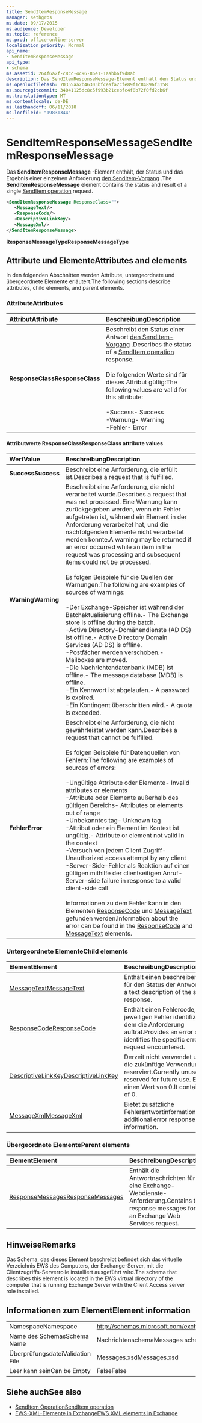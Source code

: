 ```yaml
---
title: SendItemResponseMessage
manager: sethgros
ms.date: 09/17/2015
ms.audience: Developer
ms.topic: reference
ms.prod: office-online-server
localization_priority: Normal
api_name:
- SendItemResponseMessage
api_type:
- schema
ms.assetid: 264f6a2f-c8cc-4c96-86e1-1aabb6f9d8ab
description: Das SendItemResponseMessage-Element enthält den Status und das Ergebnis einer Anforderung den SendItem-Vorgang.
ms.openlocfilehash: 70355aa2b46303bfceafa2cfe89f1c84896f3158
ms.sourcegitcommit: 34041125dc8c5f993b21cebfc4f8b72f0fd2cb6f
ms.translationtype: MT
ms.contentlocale: de-DE
ms.lasthandoff: 06/11/2018
ms.locfileid: "19831344"
---
```

# <a name="senditemresponsemessage"></a><span data-ttu-id="e6452-103">SendItemResponseMessage</span><span class="sxs-lookup"><span data-stu-id="e6452-103">SendItemResponseMessage</span></span>

<span data-ttu-id="e6452-104">Das **SendItemResponseMessage** -Element enthält, der Status und das Ergebnis einer einzelnen Anforderung [den SendItem-Vorgang](senditem-operation.md) .</span><span class="sxs-lookup"><span data-stu-id="e6452-104">The **SendItemResponseMessage** element contains the status and result of a single [SendItem operation](senditem-operation.md) request.</span></span> 
  
```xml
<SendItemResponseMessage ResponseClass="">
   <MessageText/>
   <ResponseCode/>
   <DescriptiveLinkKey/>
   <MessageXml/>
</SendItemResponseMessage>
```

 <span data-ttu-id="e6452-105">**ResponseMessageType**</span><span class="sxs-lookup"><span data-stu-id="e6452-105">**ResponseMessageType**</span></span>
## <a name="attributes-and-elements"></a><span data-ttu-id="e6452-106">Attribute und Elemente</span><span class="sxs-lookup"><span data-stu-id="e6452-106">Attributes and elements</span></span>

<span data-ttu-id="e6452-107">In den folgenden Abschnitten werden Attribute, untergeordnete und übergeordnete Elemente erläutert.</span><span class="sxs-lookup"><span data-stu-id="e6452-107">The following sections describe attributes, child elements, and parent elements.</span></span>
  
### <a name="attributes"></a><span data-ttu-id="e6452-108">Attribute</span><span class="sxs-lookup"><span data-stu-id="e6452-108">Attributes</span></span>

|<span data-ttu-id="e6452-109">**Attribut**</span><span class="sxs-lookup"><span data-stu-id="e6452-109">**Attribute**</span></span>|<span data-ttu-id="e6452-110">**Beschreibung**</span><span class="sxs-lookup"><span data-stu-id="e6452-110">**Description**</span></span>|
|:-----|:-----|
|<span data-ttu-id="e6452-111">**ResponseClass**</span><span class="sxs-lookup"><span data-stu-id="e6452-111">**ResponseClass**</span></span> <br/> | <span data-ttu-id="e6452-112">Beschreibt den Status einer Antwort [den SendItem-Vorgang](senditem-operation.md) .</span><span class="sxs-lookup"><span data-stu-id="e6452-112">Describes the status of a [SendItem operation](senditem-operation.md) response.</span></span> <br/><br/><span data-ttu-id="e6452-113">Die folgenden Werte sind für dieses Attribut gültig:</span><span class="sxs-lookup"><span data-stu-id="e6452-113">The following values are valid for this attribute:</span></span> <br/> <br/><span data-ttu-id="e6452-114">-Success</span><span class="sxs-lookup"><span data-stu-id="e6452-114">-  Success</span></span>  <br/><span data-ttu-id="e6452-115">-Warnung</span><span class="sxs-lookup"><span data-stu-id="e6452-115">-  Warning</span></span>  <br/><span data-ttu-id="e6452-116">-Fehler</span><span class="sxs-lookup"><span data-stu-id="e6452-116">-  Error</span></span>  <br/> |
   
#### <a name="responseclass-attribute-values"></a><span data-ttu-id="e6452-117">Attributwerte ResponseClass</span><span class="sxs-lookup"><span data-stu-id="e6452-117">ResponseClass attribute values</span></span>

|<span data-ttu-id="e6452-118">**Wert**</span><span class="sxs-lookup"><span data-stu-id="e6452-118">**Value**</span></span>|<span data-ttu-id="e6452-119">**Beschreibung**</span><span class="sxs-lookup"><span data-stu-id="e6452-119">**Description**</span></span>|
|:-----|:-----|
|<span data-ttu-id="e6452-120">**Success**</span><span class="sxs-lookup"><span data-stu-id="e6452-120">**Success**</span></span> <br/> |<span data-ttu-id="e6452-121">Beschreibt eine Anforderung, die erfüllt ist.</span><span class="sxs-lookup"><span data-stu-id="e6452-121">Describes a request that is fulfilled.</span></span>  <br/> |
|<span data-ttu-id="e6452-122">**Warning**</span><span class="sxs-lookup"><span data-stu-id="e6452-122">**Warning**</span></span> <br/> | <span data-ttu-id="e6452-123">Beschreibt eine Anforderung, die nicht verarbeitet wurde.</span><span class="sxs-lookup"><span data-stu-id="e6452-123">Describes a request that was not processed.</span></span> <span data-ttu-id="e6452-124">Eine Warnung kann zurückgegeben werden, wenn ein Fehler aufgetreten ist, während ein Element in der Anforderung verarbeitet hat, und die nachfolgenden Elemente nicht verarbeitet werden konnte.</span><span class="sxs-lookup"><span data-stu-id="e6452-124">A warning may be returned if an error occurred while an item in the request was processing and subsequent items could not be processed.</span></span> <br/><br/><span data-ttu-id="e6452-125">Es folgen Beispiele für die Quellen der Warnungen:</span><span class="sxs-lookup"><span data-stu-id="e6452-125">The following are examples of sources of warnings:</span></span>  <br/><br/><span data-ttu-id="e6452-126">-Der Exchange-Speicher ist während der Batchaktualisierung offline.</span><span class="sxs-lookup"><span data-stu-id="e6452-126">-  The Exchange store is offline during the batch.</span></span>  <br/><span data-ttu-id="e6452-127">-Active Directory-Domänendienste (AD DS) ist offline.</span><span class="sxs-lookup"><span data-stu-id="e6452-127">-  Active Directory Domain Services (AD DS) is offline.</span></span>  <br/><span data-ttu-id="e6452-128">-Postfächer werden verschoben.</span><span class="sxs-lookup"><span data-stu-id="e6452-128">-  Mailboxes are moved.</span></span>  <br/><span data-ttu-id="e6452-129">-Die Nachrichtendatenbank (MDB) ist offline.</span><span class="sxs-lookup"><span data-stu-id="e6452-129">-  The message database (MDB) is offline.</span></span>  <br/><span data-ttu-id="e6452-130">-Ein Kennwort ist abgelaufen.</span><span class="sxs-lookup"><span data-stu-id="e6452-130">-  A password is expired.</span></span>  <br/><span data-ttu-id="e6452-131">-Ein Kontingent überschritten wird.</span><span class="sxs-lookup"><span data-stu-id="e6452-131">-  A quota is exceeded.</span></span>  <br/> |
|<span data-ttu-id="e6452-132">**Fehler**</span><span class="sxs-lookup"><span data-stu-id="e6452-132">**Error**</span></span> <br/> | <span data-ttu-id="e6452-133">Beschreibt eine Anforderung, die nicht gewährleistet werden kann.</span><span class="sxs-lookup"><span data-stu-id="e6452-133">Describes a request that cannot be fulfilled.</span></span> <br/><br/><span data-ttu-id="e6452-134">Es folgen Beispiele für Datenquellen von Fehlern:</span><span class="sxs-lookup"><span data-stu-id="e6452-134">The following are examples of sources of errors:</span></span>  <br/> <br/><span data-ttu-id="e6452-135">-Ungültige Attribute oder Elemente</span><span class="sxs-lookup"><span data-stu-id="e6452-135">- Invalid attributes or elements</span></span>  <br/><span data-ttu-id="e6452-136">-Attribute oder Elemente außerhalb des gültigen Bereichs</span><span class="sxs-lookup"><span data-stu-id="e6452-136">-  Attributes or elements out of range</span></span>  <br/><span data-ttu-id="e6452-137">-Unbekanntes tag</span><span class="sxs-lookup"><span data-stu-id="e6452-137">-  Unknown tag</span></span>  <br/><span data-ttu-id="e6452-138">-Attribut oder ein Element im Kontext ist ungültig.</span><span class="sxs-lookup"><span data-stu-id="e6452-138">-  Attribute or element not valid in the context</span></span>  <br/><span data-ttu-id="e6452-139">-Versuch von jedem Client Zugriff</span><span class="sxs-lookup"><span data-stu-id="e6452-139">-  Unauthorized access attempt by any client</span></span>  <br/><span data-ttu-id="e6452-140">-Server-Side-Fehler als Reaktion auf einen gültigen mithilfe der clientseitigen Anruf</span><span class="sxs-lookup"><span data-stu-id="e6452-140">-  Server-side failure in response to a valid client-side call</span></span>  <br/> <br/> <span data-ttu-id="e6452-141">Informationen zu dem Fehler kann in den Elementen [ResponseCode](responsecode.md) und [MessageText](messagetext.md) gefunden werden.</span><span class="sxs-lookup"><span data-stu-id="e6452-141">Information about the error can be found in the [ResponseCode](responsecode.md) and [MessageText](messagetext.md) elements.</span></span>  <br/> |
   
### <a name="child-elements"></a><span data-ttu-id="e6452-142">Untergeordnete Elemente</span><span class="sxs-lookup"><span data-stu-id="e6452-142">Child elements</span></span>

|<span data-ttu-id="e6452-143">**Element**</span><span class="sxs-lookup"><span data-stu-id="e6452-143">**Element**</span></span>|<span data-ttu-id="e6452-144">**Beschreibung**</span><span class="sxs-lookup"><span data-stu-id="e6452-144">**Description**</span></span>|
|:-----|:-----|
|[<span data-ttu-id="e6452-145">MessageText</span><span class="sxs-lookup"><span data-stu-id="e6452-145">MessageText</span></span>](messagetext.md) <br/> |<span data-ttu-id="e6452-146">Enthält einen beschreibenden Text für den Status der Antwort.</span><span class="sxs-lookup"><span data-stu-id="e6452-146">Provides a text description of the status of the response.</span></span>  <br/> |
|[<span data-ttu-id="e6452-147">ResponseCode</span><span class="sxs-lookup"><span data-stu-id="e6452-147">ResponseCode</span></span>](responsecode.md) <br/> |<span data-ttu-id="e6452-148">Enthält einen Fehlercode, der den jeweiligen Fehler identifiziert, bei dem die Anforderung auftrat.</span><span class="sxs-lookup"><span data-stu-id="e6452-148">Provides an error code that identifies the specific error that the request encountered.</span></span>  <br/> |
|[<span data-ttu-id="e6452-149">DescriptiveLinkKey</span><span class="sxs-lookup"><span data-stu-id="e6452-149">DescriptiveLinkKey</span></span>](descriptivelinkkey.md) <br/> |<span data-ttu-id="e6452-150">Derzeit nicht verwendet und ist für die zukünftige Verwendung reserviert.</span><span class="sxs-lookup"><span data-stu-id="e6452-150">Currently unused and is reserved for future use.</span></span> <span data-ttu-id="e6452-151">Es enthält einen Wert von 0.</span><span class="sxs-lookup"><span data-stu-id="e6452-151">It contains a value of 0.</span></span>  <br/> |
|[<span data-ttu-id="e6452-152">MessageXml</span><span class="sxs-lookup"><span data-stu-id="e6452-152">MessageXml</span></span>](messagexml.md) <br/> |<span data-ttu-id="e6452-153">Bietet zusätzliche Fehlerantwortinformationen.</span><span class="sxs-lookup"><span data-stu-id="e6452-153">Provides additional error response information.</span></span>  <br/> |
   
### <a name="parent-elements"></a><span data-ttu-id="e6452-154">Übergeordnete Elemente</span><span class="sxs-lookup"><span data-stu-id="e6452-154">Parent elements</span></span>

|<span data-ttu-id="e6452-155">**Element**</span><span class="sxs-lookup"><span data-stu-id="e6452-155">**Element**</span></span>|<span data-ttu-id="e6452-156">**Beschreibung**</span><span class="sxs-lookup"><span data-stu-id="e6452-156">**Description**</span></span>|
|:-----|:-----|
|[<span data-ttu-id="e6452-157">ResponseMessages</span><span class="sxs-lookup"><span data-stu-id="e6452-157">ResponseMessages</span></span>](responsemessages.md) <br/> |<span data-ttu-id="e6452-158">Enthält die Antwortnachrichten für eine Exchange-Webdienste-Anforderung.</span><span class="sxs-lookup"><span data-stu-id="e6452-158">Contains the response messages for an Exchange Web Services request.</span></span>  <br/> |
   
## <a name="remarks"></a><span data-ttu-id="e6452-159">Hinweise</span><span class="sxs-lookup"><span data-stu-id="e6452-159">Remarks</span></span>

<span data-ttu-id="e6452-160">Das Schema, das dieses Element beschreibt befindet sich das virtuelle Verzeichnis EWS des Computers, der Exchange-Server, mit die Clientzugriffs-Serverrolle installiert ausgeführt wird.</span><span class="sxs-lookup"><span data-stu-id="e6452-160">The schema that describes this element is located in the EWS virtual directory of the computer that is running Exchange Server with the Client Access server role installed.</span></span>
  
## <a name="element-information"></a><span data-ttu-id="e6452-161">Informationen zum Element</span><span class="sxs-lookup"><span data-stu-id="e6452-161">Element information</span></span>

|||
|:-----|:-----|
|<span data-ttu-id="e6452-162">Namespace</span><span class="sxs-lookup"><span data-stu-id="e6452-162">Namespace</span></span>  <br/> |http://schemas.microsoft.com/exchange/services/2006/messages  <br/> |
|<span data-ttu-id="e6452-163">Name des Schemas</span><span class="sxs-lookup"><span data-stu-id="e6452-163">Schema Name</span></span>  <br/> |<span data-ttu-id="e6452-164">Nachrichtenschema</span><span class="sxs-lookup"><span data-stu-id="e6452-164">Messages schema</span></span>  <br/> |
|<span data-ttu-id="e6452-165">Überprüfungsdatei</span><span class="sxs-lookup"><span data-stu-id="e6452-165">Validation File</span></span>  <br/> |<span data-ttu-id="e6452-166">Messages.xsd</span><span class="sxs-lookup"><span data-stu-id="e6452-166">Messages.xsd</span></span>  <br/> |
|<span data-ttu-id="e6452-167">Leer kann sein</span><span class="sxs-lookup"><span data-stu-id="e6452-167">Can be Empty</span></span>  <br/> |<span data-ttu-id="e6452-168">False</span><span class="sxs-lookup"><span data-stu-id="e6452-168">False</span></span>  <br/> |
   
## <a name="see-also"></a><span data-ttu-id="e6452-169">Siehe auch</span><span class="sxs-lookup"><span data-stu-id="e6452-169">See also</span></span>

- [<span data-ttu-id="e6452-170">SendItem Operation</span><span class="sxs-lookup"><span data-stu-id="e6452-170">SendItem operation</span></span>](senditem-operation.md)
- [<span data-ttu-id="e6452-171">EWS-XML-Elemente in Exchange</span><span class="sxs-lookup"><span data-stu-id="e6452-171">EWS XML elements in Exchange</span></span>](ews-xml-elements-in-exchange.md)


